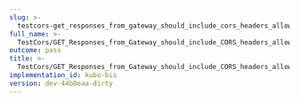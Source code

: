 ```yaml
---
slug: >-
  testcors-get_responses_from_gateway_should_include_cors_headers_allowing_js_from_other_origins_to_read_the_data_cross-origin-
full_name: >-
  TestCors/GET_Responses_from_Gateway_should_include_CORS_headers_allowing_JS_from_other_origins_to_read_the_data_cross-origin.
outcome: pass
title: >-
  TestCors/GET_Responses_from_Gateway_should_include_CORS_headers_allowing_JS_from_other_origins_to_read_the_data_cross-origin.
implementation_id: kubo-bis
version: dev-44b0eaa-dirty
---
```


